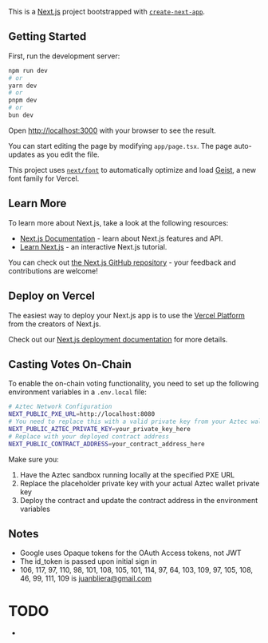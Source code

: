 This is a [Next.js](https://nextjs.org) project bootstrapped with [`create-next-app`](https://nextjs.org/docs/app/api-reference/cli/create-next-app).

## Getting Started

First, run the development server:

```bash
npm run dev
# or
yarn dev
# or
pnpm dev
# or
bun dev
```

Open [http://localhost:3000](http://localhost:3000) with your browser to see the result.

You can start editing the page by modifying `app/page.tsx`. The page auto-updates as you edit the file.

This project uses [`next/font`](https://nextjs.org/docs/app/building-your-application/optimizing/fonts) to automatically optimize and load [Geist](https://vercel.com/font), a new font family for Vercel.

## Learn More

To learn more about Next.js, take a look at the following resources:

- [Next.js Documentation](https://nextjs.org/docs) - learn about Next.js features and API.
- [Learn Next.js](https://nextjs.org/learn) - an interactive Next.js tutorial.

You can check out [the Next.js GitHub repository](https://github.com/vercel/next.js) - your feedback and contributions are welcome!

## Deploy on Vercel

The easiest way to deploy your Next.js app is to use the [Vercel Platform](https://vercel.com/new?utm_medium=default-template&filter=next.js&utm_source=create-next-app&utm_campaign=create-next-app-readme) from the creators of Next.js.

Check out our [Next.js deployment documentation](https://nextjs.org/docs/app/building-your-application/deploying) for more details.

## Casting Votes On-Chain

To enable the on-chain voting functionality, you need to set up the following environment variables in a `.env.local` file:

```bash
# Aztec Network Configuration
NEXT_PUBLIC_PXE_URL=http://localhost:8080
# You need to replace this with a valid private key from your Aztec wallet
NEXT_PUBLIC_AZTEC_PRIVATE_KEY=your_private_key_here
# Replace with your deployed contract address
NEXT_PUBLIC_CONTRACT_ADDRESS=your_contract_address_here
```

Make sure you:
1. Have the Aztec sandbox running locally at the specified PXE URL
2. Replace the placeholder private key with your actual Aztec wallet private key
3. Deploy the contract and update the contract address in the environment variables

## Notes
* Google uses Opaque tokens for the OAuth Access tokens, not JWT
* The id_token is passed upon initial sign in
* 106, 117, 97, 110, 98, 101, 108, 105, 101, 114, 97, 64, 103, 109, 97, 105, 108, 46, 99, 111, 109 is juanbliera@gmail.com

# TODO
* 